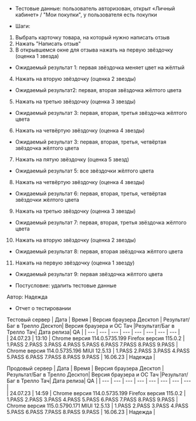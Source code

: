 * Тестовые данные: пользователь авторизован, открыт «Личный кабинет» / "Мои покупки", у пользователя есть покупки

* Шаги:
1.	Выбрать карточку товара, на который нужно написать отзыв
2.	Нажать "Написать отзыв"
3.	В открывшемся окне для отзыва нажать на первую звёздочку (оценка 1 звезда)

* Ожидаемый результат 1: первая звёздочка меняет цвет на жёлтый

4.	Нажать на вторую звёздочку (оценка 2 звезды)

* Ожидаемый результат2: первая, вторая звёздочка жёлтого цвета

5.	Нажать на третью звёздочку (оценка 3 звезды)

* Ожидаемый результат 3: первая, вторая, третья звёздочка жёлтого цвета

6.	Нажать на четвёртую звёздочку (оценка 4 звезды)

* Ожидаемый результат 3: первая, вторая, третья, четвёртая звёздочка жёлтого цвета

7.	Нажать на пятую звёздочку (оценка 5 звезд)

* Ожидаемый результат 5: все звёздочки жёлтого цвета

8.	Нажать на четвёртую звёздочку (оценка 4 звезды)

* Ожидаемый результат 6: первая, вторая, третья, четвёртая звёздочки жёлтого цвета

9.	Нажать на третью звёздочку (оценка 3 звезды)

* Ожидаемый результат 7: первая, вторая, третья звёздочка жёлтого цвета

10.	Нажать на вторую звёздочку (оценка 2 звезды)

* Ожидаемый результат 8: первая, вторая звёздочка жёлтого цвета

11. Нажать на первую звёздочку (оценка 1 звезду)

* Ожидаемый результат 9: первая звёздочка жёлтого цвета

* Постусловие: удалить тестовые данные

Автор: Надежда

* Отчет о тестировании
  
Тестовый сервер
| Дата | Время | Версия браузера Десктоп | Результат/Баг в Трелло Десктоп|  Версия браузера и ОС Тач |Результат/Баг в Трелло Тач| Дата релиза| QA  |
| --- | --- | --- | --- |  --- | --- | --- | --- |   
| 24.07.23 | 13:10 | Chrome версия 114.0.5735.199 Firefox версия 115.0.2 | 1.PASS 2.PASS 3.PASS 4.PASS 5.PASS 6.PASS 7.PASS 8.PASS 9.PASS | Chrome версия 114.0.5735.196 MIUI 12.5.13 | 1.PASS 2.PASS 3.PASS 4.PASS 5.PASS 6.PASS 7.PASS 8.PASS 9.PASS | 16.06.23 | Надежда |  

Продовый сервер
| Дата | Время | Версия браузера Десктоп | Результат/Баг в Трелло Десктоп|  Версия браузера и ОС Тач |Результат/Баг в Трелло Тач| Дата релиза| QA |
| --- | --- | --- | --- |  --- | --- | --- | --- |   
| 24.07.23 | 14:59 | Chrome версия 114.0.5735.199 Firefox версия 115.0.2 | 1.PASS 2.PASS 3.PASS 4.PASS 5.PASS 6.PASS 7.PASS 8.PASS 9.PASS | Chrome версия 115.0.5790.171 MIUI 12.5.13 | 1.PASS 2.PASS 3.PASS 4.PASS 5.PASS 6.PASS 7.PASS 8.PASS 9.PASS | 16.06.23 | Надежда |  